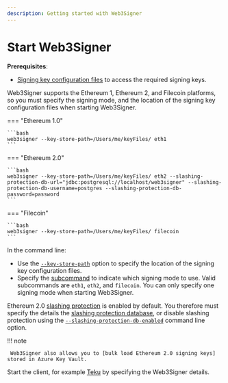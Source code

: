 ```yaml
---
description: Getting started with Web3Signer
---
```


# Start Web3Signer

**Prerequisites**:

* [Signing key configuration files] to access the required signing keys.

Web3Signer supports the Ethereum 1, Ethereum 2, and Filecoin platforms, so you must specify the
signing mode, and the location of the signing key configuration files when starting Web3Signer.

=== "Ethereum 1.0"

    ```bash
    web3signer --key-store-path=/Users/me/keyFiles/ eth1
    ```

=== "Ethereum 2.0"

    ```bash
    web3signer --key-store-path=/Users/me/keyFiles/ eth2 --slashing-protection-db-url="jdbc:postgresql://localhost/web3signer" --slashing-protection-db-username=postgres --slashing-protection-db-password=password
    ```

=== "Filecoin"

    ```bash
    web3signer --key-store-path=/Users/me/keyFiles/ filecoin
    ```

In the command line:

* Use the [`--key-store-path`](../../Reference/CLI/CLI-Syntax.md#key-store-path) option to specify
    the location of the signing key configuration files.
* Specify the [subcommand] to indicate which signing mode to use. Valid subcommands are `eth1`,
    `eth2`, and `filecoin`. You can only specify one signing mode when starting Web3Signer.


Ethereum 2.0 [slashing protection] is enabled by default. You therefore must specify
the details the [slashing protection database], or disable slashing protection using the
[`--slashing-protection-db-enabled`](../../Reference/CLI/CLI-Subcommands.md#slashing-protection-enabled)
command line option.

!!! note

     Web3Signer also allows you to [bulk load Ethereum 2.0 signing keys] stored in Azure Key Vault.

Start the client, for example [Teku] by specifying the Web3Signer details.

<!-- Links -->
[Signing key configuration files]: ../Use-Signing-Keys.md
[Teku]: https://docs.teku.pegasys.tech/en/latest/HowTo/External-Signer/Use-External-Signer/
[subcommand]: ../../Reference/CLI/CLI-Subcommands.md
[bulk load Ethereum 2.0 signing keys]: ../Use-Signing-Keys.md#bulk-loading-ethereum-20-keys
[slashing protection]: ../../Concepts/Slashing-Protection.md
[slashing protection database]: ../../HowTo/Configure-Slashing-Protection.md
